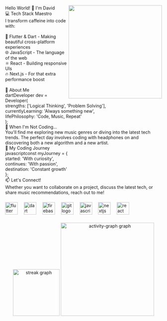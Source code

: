 ###
<p align="left">Hello World! 👋 I'm David <img align="right" height="300" src="https://th.bing.com/th/id/R.850477fed08bfe98598082bcd309ce70?rik=9l9aIUrNeKA%2fPw&pid=ImgRaw&r=0"  /><br>💻 Tech Stack Maestro<br>I transform caffeine into code with:<br><br>📱 Flutter & Dart - Making beautiful cross-platform experiences<br>🌐 JavaScript - The language of the web<br>⚛️ React - Building responsive UIs<br>🔥 Next.js - For that extra performance boost<br><br>🧠 About Me<br>dartDeveloper dev = Developer(<br>  strengths: ['Logical Thinking', 'Problem Solving'],<br>  currentlyLearning: 'Always something new',<br>  lifePhilosophy: 'Code, Music, Repeat'<br>);<br>🎵 When I'm Not Coding...<br>You'll find me exploring new music genres or diving into the latest tech trends. The perfect day involves coding with headphones on and discovering both a new algorithm and a new artist.<br>🚀 My Coding Journey<br>javascriptconst myJourney = {<br>  started: 'With curiosity',<br>  continues: 'With passion',<br>  destination: 'Constant growth'<br>};<br>📫 Let's Connect!<br>Whether you want to collaborate on a project, discuss the latest tech, or share music recommendations, reach out to me!</p>

###

<div align="left">
  <img src="https://cdn.jsdelivr.net/gh/devicons/devicon/icons/flutter/flutter-original.svg" height="40" alt="flutter logo"  />
  <img width="12" />
  <img src="https://cdn.jsdelivr.net/gh/devicons/devicon/icons/dart/dart-original.svg" height="40" alt="dart logo"  />
  <img width="12" />
  <img src="https://cdn.jsdelivr.net/gh/devicons/devicon/icons/firebase/firebase-plain.svg" height="40" alt="firebase logo"  />
  <img width="12" />
  <img src="https://cdn.jsdelivr.net/gh/devicons/devicon/icons/git/git-original.svg" height="40" alt="git logo"  />
  <img width="12" />
  <img src="https://cdn.jsdelivr.net/gh/devicons/devicon/icons/javascript/javascript-original.svg" height="40" alt="javascript logo"  />
  <img width="12" />
  <img src="https://cdn.jsdelivr.net/gh/devicons/devicon/icons/nextjs/nextjs-original.svg" height="40" alt="nextjs logo"  />
  <img width="12" />
  <img src="https://cdn.jsdelivr.net/gh/devicons/devicon/icons/react/react-original.svg" height="40" alt="react logo"  />
</div>

###

<div align="center">
  <img src="https://streak-stats.demolab.com?user=Bytes-Sage&locale=en&mode=daily&theme=react&hide_border=false&border_radius=5&order=3" height="150" alt="streak graph"  />
  <img src="https://github-readme-activity-graph.vercel.app/graph?username=Bytes-Sage&radius=16&theme=react&area=true&order=5&hide_border=true&hide_title=true" height="300" alt="activity-graph graph"  />
</div>

###
